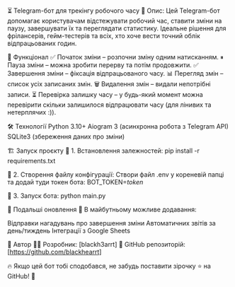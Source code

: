 ⏳ Telegram-бот для трекінгу робочого часу
📌 Опис:
Цей Telegram-бот допомагає користувачам відстежувати робочий час, ставити зміни на паузу, завершувати їх та переглядати статистику. 
Ідеальне рішення для фрілансерів, гейм-тестерів та всіх, хто хоче вести точний облік відпрацьованих годин.

🚀 Функціонал
✅ Початок зміни – розпочни зміну одним натисканням.
⏸ Пауза зміни – можна зробити перерву та потім продовжити.
✅ Завершення зміни – фіксація відпрацьованого часу.
📊 Перегляд змін – список усіх записаних змін.
🗑 Видалення змін – видали непотрібні записи.
⏳ Перевірка залишку часу – у будь-який момент можна перевірити скільки залишилося відпрацювати часу (для лінивих та нетерплячих :)).

🛠 Технології
Python 3.10+
Aiogram 3 (асинхронна робота з Telegram API)
SQLite3 (збереження даних про зміни)

🏗 Запуск проєкту
🔹 1. Встановлення залежностей:
pip install -r requirements.txt

🔹 2. Створення файлу конфігурації:
Створи файл .env у кореневій папці та додай туди токен бота:
BOT_TOKEN=*token*

🔹 3. Запуск бота:
python main.py


🔄 Подальші оновлення
🚀 В майбутньому можливе додавання:

Відправки нагадувань про завершення зміни
Автоматичних звітів за день/тиждень
Інтеграції з Google Sheets


🎯 Автор
👨‍💻 Розробник: [blackh3arrt]
📌 GitHub репозиторій: [https://github.com/blackhearrt]

🔥 Якщо цей бот тобі сподобався, не забудь поставити зірочку ⭐ на GitHub! 🚀


